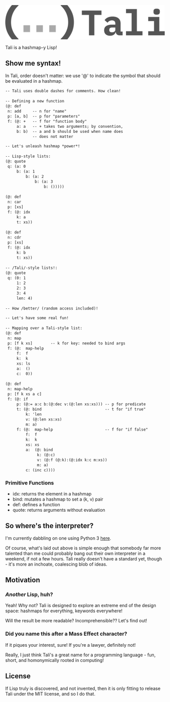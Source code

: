 ![Tali Logo](./graphics/tali-full.png)

Tali is a hashmap-y Lisp!

## Show me syntax!

In Tali, order doesn't matter: we use '@' to indicate the symbol
that should be evaluated in a hashmap.

``` tali
-- Tali uses double dashes for comments. How clean!

-- Defining a new function
(@: def
 n: add     -- n for "name"
 p: [a, b]  -- p for "parameters"
 f: (@: +   -- f for "function body"
     a: a   -- + takes two arguments; by convention, 
     b: b)  -- a and b should be used when name does
            -- does not matter
```

``` tali
-- Let's unleash hashmap *power*!

-- Lisp-style lists:
(@: quote
 q: (a: 0
     b: (a: 1
         b: (a: 2
             b: (a: 3
                 b: ()))))

(@: def
 n: car
 p: [xs]
 f: (@: idx
     k: a
     t: xs))

(@: def
 n: cdr
 p: [xs]
 f: (@: idx
     k: b
     t: xs))

-- /Tali/-style lists!:
(@: quote
 q: (0: 1
     1: 2
     2: 3
     3: 4
     len: 4)

-- How /better/ (random access included)!
```

``` tali
-- Let's have some real fun!

-- Mapping over a Tali-style list:
(@: def 
 n: map
 p: [f k xs]        -- k for key: needed to bind args
 f: (@:  map-help
     f:  f
     k:  k
     xs: ls
     a:  ()
     c:  0))

(@: def
 n: map-help
 p: [f k xs a c]
 f: (@: if
     p: (@:= a:c b:(@:dec v:(@:len xs:xs))) -- p for predicate
     t: (@: bind                            -- t for "if true"
         k: 'len 
         v: (@:len xs:xs)
         m: a)
     f: (@:  map-help                       -- f for "if false"
         f:  f
         k:  k
         xs: xs
         a:  (@: bind
              k: (@:c)
              v: (@:f (@:k):(@:idx k:c m:xs))
              m: a)
         c: (inc c))))

```

### Primitive Functions

- idx: returns the element in a hashmap
- bind: mutates a hashmap to set a (k, v) pair
- def: defines a function
- quote: returns arguments without evaluation

## So where's the interpreter?

I'm currently dabbling on one using Python 3
[here](https://github.com/tali-software-foundation/tali-python).

Of course, what's laid out above is simple enough that somebody
far more talented than me could probably bang out their own
interpreter in a weekend, if not a few hours. Tali really doesn't
have a standard yet, though - it's more an inchoate, coalescing
blob of ideas.

## Motivation

### *Another* Lisp, huh?

Yeah! Why not? Tali is designed to explore an extreme end of the
design space: hashmaps for everything, keywords everywhere! 

Will the result be more readable? Incomprehensible?? Let's find
out!

### Did you name this after a Mass Effect character? 

If it piques your interest, sure! If you're a lawyer, definitely
not!

Really, I just think Tali's a great name for a programming
language - fun, short, and homonymically rooted in computing!

## License

If Lisp truly is discovered, and not invented, then it is only
fitting to release Tali under the MIT license, and so I do that.
